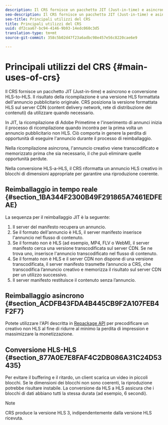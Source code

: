 ```yaml
---
description: Il CRS fornisce un pacchetto JIT (Just-in-time) e asincrono e la conversione HLS-to-HLS. Il risultato della ricompilazione è una versione HLS formattata dell'annuncio pubblicitario originale. CRS posiziona la versione formattata HLS sul server CDN (content delivery network, rete di distribuzione dei contenuti) da utilizzare quando necessario.
seo-description: Il CRS fornisce un pacchetto JIT (Just-in-time) e asincrono e la conversione HLS-to-HLS. Il risultato della ricompilazione è una versione HLS formattata dell'annuncio pubblicitario originale. CRS posiziona la versione formattata HLS sul server CDN (content delivery network, rete di distribuzione dei contenuti) da utilizzare quando necessario.
seo-title: Principali utilizzi del CRS
title: Principali utilizzi del CRS
uuid: df2caa67-bc94-4146-9b93-14edc060c3d5
translation-type: tm+mt
source-git-commit: 358c5b02d47f23a6adbc98e457e56c8220cae6e9

---
```



# Principali utilizzi del CRS {#main-uses-of-crs}

Il CRS fornisce un pacchetto JIT (Just-in-time) e asincrono e conversione HLS-to-HLS. Il risultato della ricompilazione è una versione HLS formattata dell&#39;annuncio pubblicitario originale. CRS posiziona la versione formattata HLS sul server CDN (content delivery network, rete di distribuzione dei contenuti) da utilizzare quando necessario.

In JIT, la ricompilazione di Adobe Primetime e l&#39;inserimento di annunci inizia il processo di ricompilazione quando incontra per la prima volta un annuncio pubblicitario non HLS. Ciò comporta in genere la perdita di opportunità di eseguire l&#39;annuncio durante il processo di reimballaggio.

Nella ricompilazione asincrona, l&#39;annuncio creativo viene transcodificato e memorizzato prima che sia necessario, il che può eliminare quelle opportunità perdute.

Nella conversione HLS-a-HLS, il CRS riformatta un annuncio HLS creativo in blocchi di dimensioni appropriate per garantire una riproduzione coerente.

## Reimballaggio in tempo reale {#section_1BA344F2300B49F291865A7461EDFEAE}

La sequenza per il reimballaggio JIT è la seguente:

1. Il server del manifesto recupera un annuncio.
1. Se il formato dell&#39;annuncio è HLS, il server manifesto inserisce l&#39;annuncio nel flusso di contenuto.
1. Se il formato non è HLS (ad esempio, MP4, FLV o WebM), il server manifesto cerca una versione transcodificata sul server CDN. Se ne trova uno, inserisce l&#39;annuncio transcodificato nel flusso di contenuto.
1. Se il formato non è HLS e il server CDN non dispone di una versione transcodificata, il server manifesto trasmette l’annuncio a CRS, che transcodifica l’annuncio creativo e memorizza il risultato sul server CDN per un utilizzo successivo.
1. Il server manifesto restituisce il contenuto senza l’annuncio.

## Reimballaggio asincrono {#section_ACDFB43FDA4B445CB9F2A107FEB4F2F7}

Potete utilizzare l&#39;API descritta in [Repackage API](../creative-repackaging-service/api-repackage.md) per precodificare un creativo non HLS al fine di ridurre al minimo la perdita di impression e massimizzare la monetizzazione.

## Conversione HLS-HLS {#section_877A0E7E8FAF4C2DB086A31C24D53435}

Per evitare il buffering e il ritardo, un client scarica un video in piccoli blocchi. Se le dimensioni dei blocchi non sono coerenti, la riproduzione potrebbe risultare instabile. La conversione da HLS a HLS assicura che i blocchi di dati abbiano tutti la stessa durata (ad esempio, 6 secondi).

>[!NOTE]
>
>CRS produce la versione HLS 3, indipendentemente dalla versione HLS ricevuta.